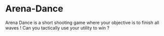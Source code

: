 # Arena-Dance
Arena Dance is a short shooting game where your objective is to finish all waves ! Can you tactically use your utility to win ?
